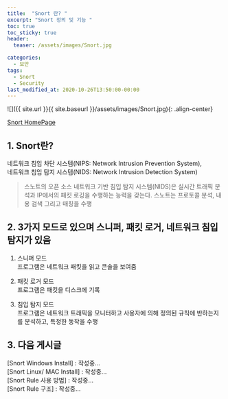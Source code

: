 ```yaml
---
title:  "Snort 란? "
excerpt: "Snort 정의 및 기능 "
toc: true
toc_sticky: true
header:
  teaser: /assets/images/Snort.jpg

categories:
  - 보안
tags:
  - Snort
  - Security
last_modified_at: 2020-10-26T13:50:00-00:00
---
```

![]({{ site.url }}{{ site.baseurl }}/assets/images/Snort.jpg){: .align-center}
   
[Snort HomePage](https://www.snort.org/)   
   
   
## 1. Snort란?
네트워크 침입 차단 시스템(NIPS: Network Intrusion Prevention System),   
네트워크 침입 탐지 시스템(NIDS: Network Intrusion Detection System)     
  
> 스노트의 오픈 소스 네트워크 기반 침입 탐지 시스템(NIDS)은 실시간 트래픽 분석과 IP에서의 패킷 로깅을 수행하는 능력을 갖는다. 스노트는 프로토콜 분석, 내용 검색 그리고 매칭을 수행

## 2. 3가지 모드로 있으며 스니퍼, 패킷 로거, 네트워크 침입 탐지가 있음

1.  스니퍼 모드  
    프로그램은 네트워크 패킷을 읽고 콘솔을 보여줌  
    
2. 패킷 로거 모드   
    프로그램은 패킷을 디스크에 기록  
    
3. 침입 탐지 모드  
    프로그램은 네트워크 트래픽을 모니터하고 사용자에 의해 정의된 규칙에 반하는지를 분석하고, 특정한 동작을 수행


## 3. 다음 게시글
[Snort Windows Install] : 작성중...   
[Snort Linux/ MAC Install] : 작성중...    
[Snort Rule 사용 방법] : 작성중...   
[Snort Rule 구조] : 작성중...   
    
